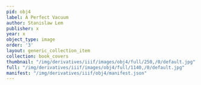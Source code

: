 ```yaml
---
pid: obj4
label: A Perfect Vacuum
author: Stanislaw Lem
publisher: x
year: x
object_type: image
order: '3'
layout: generic_collection_item
collection: book_covers
thumbnail: "/img/derivatives/iiif/images/obj4/full/250,/0/default.jpg"
full: "/img/derivatives/iiif/images/obj4/full/1140,/0/default.jpg"
manifest: "/img/derivatives/iiif/obj4/manifest.json"
---
```

